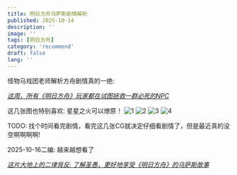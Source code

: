 ```yaml
---
title: 明日方舟乌萨斯剧情解析
published: 2025-10-14
description: ''
image: ''
tags: [明日方舟]
category: 'recommend'
draft: false 
lang: ''
---
```


怪物马戏团老师解析方舟剧情真的一绝:

[_这周，所有《明日方舟》玩家都在试图拯救一群必死的NPC_](https://mp.weixin.qq.com/s/d5pyERNN-X4I2I78JyfvAA)

这几张图也特别喜欢: 星星之火可以燎原！
![1](./images/1.png)
![2](./images/2.png)
![3](./images/4.png)
![4](./images/3.png)



TODO: 找个时间看完剧情，看完这几张CG就决定仔细看剧情了，但是最近真的没空啊啊啊啊!

2025-10-16二编: 越来越想看了

[_这片大地上的二律背反: 了解圣愚，更好地享受《明日方舟》的乌萨斯故事_](https://mp.weixin.qq.com/s/-ACnir8BC8F2WfEZdqVHJA?scene=1&click_id=39)